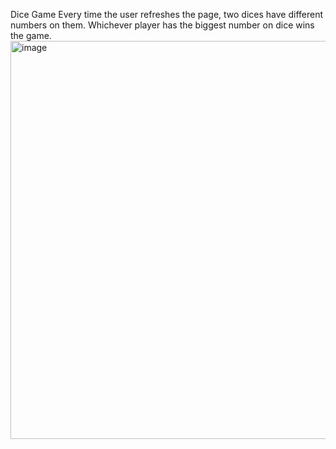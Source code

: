 Dice Game
Every time the user refreshes the page, two dices have different numbers on them.
Whichever player has the biggest number on dice wins the game.
<img width="637" alt="image" src="https://github.com/ertikberkay/dicegame/assets/114599360/014d09de-279e-4af9-aed8-190d3763751e">
